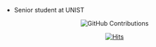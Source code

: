 - Senior student at UNIST


<div align="center">

![GitHub Contributions](https://github-readme-stats.vercel.app/api?username=uran001&show_icons=true&title_color=fff&icon_color=79ff97&text_color=9f9f9f&bg_color=151515)

</div>

<div align="center">
  
[![Hits](https://hits.seeyoufarm.com/api/count/incr/badge.svg?url=https%3A%2F%2Fgithub.com%2Furan001&count_bg=%2379C83D&title_bg=%23555555&icon=&icon_color=%23E7E7E7&title=today%2Ftotal+visitors+since+January+1st%2C+2021&edge_flat=false)](https://hits.seeyoufarm.com)

</div>
